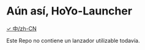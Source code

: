 # Aún así, HoYo-Launcher

[✓ 中/zh-CN](/Docs/md/i18n/zh-CN/README.md)

Este Repo no contiene un lanzador utilizable todavía.
